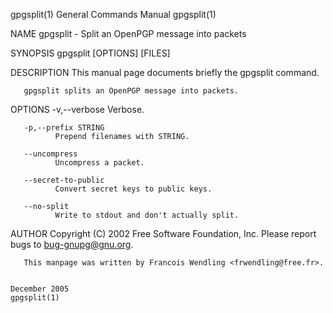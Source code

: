 gpgsplit(1)                                                                                General Commands Manual                                                                                gpgsplit(1)

NAME
       gpgsplit - Split an OpenPGP message into packets

SYNOPSIS
       gpgsplit [OPTIONS] [FILES]

DESCRIPTION
       This manual page documents briefly the gpgsplit command.

       gpgsplit splits an OpenPGP message into packets.

OPTIONS
       -v,--verbose
              Verbose.

       -p,--prefix STRING
              Prepend filenames with STRING.

       --uncompress
              Uncompress a packet.

       --secret-to-public
              Convert secret keys to public keys.

       --no-split
              Write to stdout and don't actually split.

AUTHOR
       Copyright (C) 2002 Free Software Foundation, Inc. Please report bugs to <bug-gnupg@gnu.org>.

       This manpage was written by Francois Wendling <frwendling@free.fr>.

                                                                                                December 2005                                                                                     gpgsplit(1)
